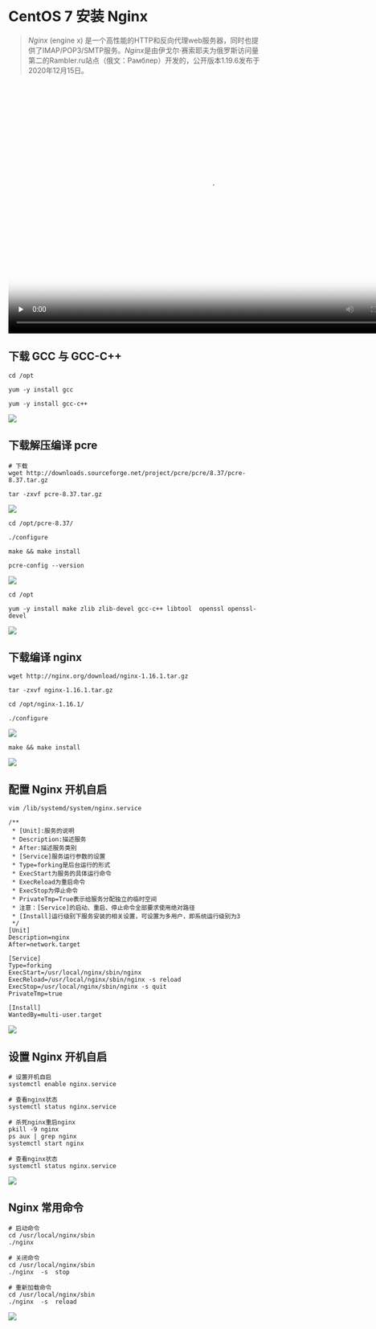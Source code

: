 # CentOS 7 安装 Nginx

> *Nginx* (engine x) 是一个高性能的HTTP和反向代理web服务器，同时也提供了IMAP/POP3/SMTP服务。*Nginx*是由伊戈尔·赛索耶夫为俄罗斯访问量第二的Rambler.ru站点（俄文：Рамблер）开发的，公开版本1.19.6发布于2020年12月15日。

<div>
  <!-- mp4格式 -->
  <video id="video" controls="" width="800" height="500" preload="none" poster="封面">
        <source id="mp4" src="https://oss.yiki.tech/img/202304231055376.mp4" type="video/mp4">
  </videos>
</div>

## 下载 GCC 与 GCC-C++

```shell
cd /opt

yum -y install gcc

yum -y install gcc-c++
```

![](https://oss.yiki.tech/img/202304231054399.png)

## 下载解压编译 pcre

```shell
# 下载
wget http://downloads.sourceforge.net/project/pcre/pcre/8.37/pcre-8.37.tar.gz

tar -zxvf pcre-8.37.tar.gz
```

![](https://oss.yiki.tech/img/202304231055669.png)

```shell
cd /opt/pcre-8.37/

./configure

make && make install

pcre-config --version
```

![](https://oss.yiki.tech/img/202304231102529.png)

```shell
cd /opt

yum -y install make zlib zlib-devel gcc-c++ libtool  openssl openssl-devel
```

![](https://oss.yiki.tech/img/202304231056804.png)

## 下载编译 nginx

```shell
wget http://nginx.org/download/nginx-1.16.1.tar.gz

tar -zxvf nginx-1.16.1.tar.gz

cd /opt/nginx-1.16.1/

./configure
```

![](https://oss.yiki.tech/img/202304231056324.png)

```shell
make && make install
```

![](https://oss.yiki.tech/img/202304231056144.png)

## 配置 Nginx 开机自启

```shell
vim /lib/systemd/system/nginx.service

/**
 * [Unit]:服务的说明
 * Description:描述服务
 * After:描述服务类别
 * [Service]服务运行参数的设置
 * Type=forking是后台运行的形式
 * ExecStart为服务的具体运行命令
 * ExecReload为重启命令
 * ExecStop为停止命令
 * PrivateTmp=True表示给服务分配独立的临时空间
 * 注意：[Service]的启动、重启、停止命令全部要求使用绝对路径
 * [Install]运行级别下服务安装的相关设置，可设置为多用户，即系统运行级别为3
 */
[Unit]
Description=nginx
After=network.target
  
[Service]
Type=forking
ExecStart=/usr/local/nginx/sbin/nginx
ExecReload=/usr/local/nginx/sbin/nginx -s reload
ExecStop=/usr/local/nginx/sbin/nginx -s quit
PrivateTmp=true
  
[Install]
WantedBy=multi-user.target
```

![](https://oss.yiki.tech/img/202304231056943.png)

## 设置 Nginx 开机自启

```shell
# 设置开机自启
systemctl enable nginx.service

# 查看nginx状态
systemctl status nginx.service

# 杀死nginx重启nginx
pkill -9 nginx
ps aux | grep nginx
systemctl start nginx

# 查看nginx状态
systemctl status nginx.service
```

![](https://oss.yiki.tech/img/202304231056791.png)

## Nginx 常用命令

```shell
# 启动命令
cd /usr/local/nginx/sbin
./nginx 

# 关闭命令
cd /usr/local/nginx/sbin
./nginx  -s  stop 

# 重新加载命令 
cd /usr/local/nginx/sbin
./nginx  -s  reload
```

![](https://oss.yiki.tech/img/202304231057352.png)
